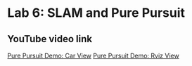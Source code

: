 # Lab 6: SLAM and Pure Pursuit

## YouTube video link
[Pure Pursuit Demo: Car View](https://youtu.be/Vxz5zrBRfKc)
[Pure Pursuit Demo: Rviz View](https://youtu.be/fEsU2dKgzJw)

